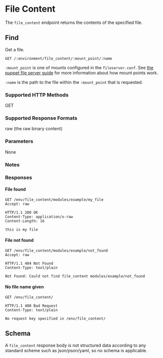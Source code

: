 File Content
=============

The `file_content` endpoint returns the contents of the specified file.

Find
----

Get a file.

    GET /:environment/file_content/:mount_point/:name

`:mount_point` is one of mounts configured in the `fileserver.conf`.
See [the puppet file server guide](http://docs.puppetlabs.com/guides/file_serving.html)
for more information about how mount points work.

`:name` is the path to the file within the `:mount_point` that is requested.

### Supported HTTP Methods

GET

### Supported Response Formats

raw (the raw binary content)

### Parameters

None

### Notes

### Responses

#### File found

    GET /env/file_content/modules/example/my_file
    Accept: raw

    HTTP/1.1 200 OK
    Content-Type: application/x-raw
    Content-Length: 16

    this is my file


#### File not found

    GET /env/file_content/modules/example/not_found
    Accept: raw

    HTTP/1.1 404 Not Found
    Content-Type: text/plain

    Not Found: Could not find file_content modules/example/not_found

#### No file name given

    GET /env/file_content/

    HTTP/1.1 400 Bad Request
    Content-Type: text/plain

    No request key specified in /env/file_content/

Schema
------

A `file_content` response body is not structured data according to any standard scheme such as
json/pson/yaml, so no schema is applicable.
